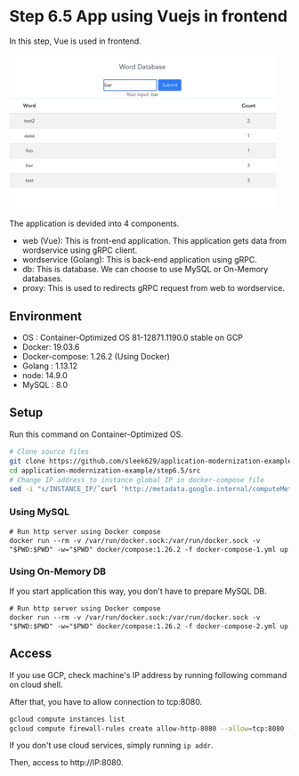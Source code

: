 # Step 6.5 App using Vuejs in frontend

In this step, Vue is used in frontend.

<img src="./images/index.png" width="480px">

The application is devided into 4 components.

- web (Vue): This is front-end application. This application gets data from wordservice using gRPC client.
- wordservice (Golang): This is back-end application using gRPC.
- db: This is database. We can choose to use MySQL or On-Memory databases.
- proxy: This is used to redirects gRPC request from web to wordservice.

## Environment

- OS : Container-Optimized OS 81-12871.1190.0 stable on GCP
- Docker: 19.03.6
- Docker-compose: 1.26.2 (Using Docker)
- Golang : 1.13.12
- node: 14.9.0
- MySQL : 8.0

## Setup

Run this command on Container-Optimized OS.

```bash
# Clone source files
git clone https://github.com/sleek629/application-modernization-example.git
cd application-modernization-example/step6.5/src
# Change IP address to instance global IP in docker-compose file
sed -i "s/INSTANCE_IP/`curl 'http://metadata.google.internal/computeMetadata/v1/instance/network-interfaces/0/access-configs/0/external-ip' -H 'Metadata-Flavor: Google'`/g" docker-compose-*.yml
```

### Using MySQL

```
# Run http server using Docker compose
docker run --rm -v /var/run/docker.sock:/var/run/docker.sock -v "$PWD:$PWD" -w="$PWD" docker/compose:1.26.2 -f docker-compose-1.yml up
```

### Using On-Memory DB

If you start application this way, you don't have to prepare MySQL DB.

```
# Run http server using Docker compose
docker run --rm -v /var/run/docker.sock:/var/run/docker.sock -v "$PWD:$PWD" -w="$PWD" docker/compose:1.26.2 -f docker-compose-2.yml up
```

 ## Access

If you use GCP, check machine's IP address by running following command on cloud shell.

After that, you have to allow connection to tcp:8080.

```bash
gcloud compute instances list
gcloud compute firewall-rules create allow-http-8080 --allow=tcp:8080 --network default --direction ingress --priority 1000
```

If you don't use cloud services, simply running `ip addr`.



Then, access to http://IP:8080.
